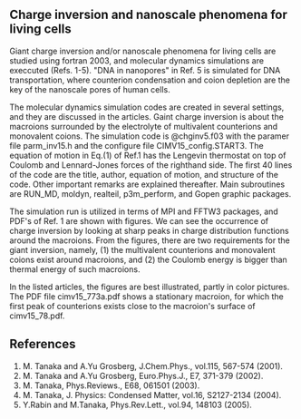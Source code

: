 ## Charge inversion and nanoscale phenomena for living cells ##

Giant charge inversion and/or nanoscale phenomena for living cells are studied 
using fortran 2003, and molecular dynamics simulations are execcuted (Refs. 1-5).
"DNA in nanopores" in Ref. 5 is simulated for DNA transportation, where 
counterion condensation and coion depletion are the key of the nanoscale pores 
of human cells.

The molecular dynamics simulation codes are created in several settings, and they are
discussed in the articles. Gaint charge inversion is about the macroions 
surrounded by the electrolyte of multivalent counterions and monovalent coions.
The simulation code is @chginv5.f03 with the paramer file parm_inv15.h and 
the configure file CIMV15_config.START3.
The equation of motion in Eq.(1) of Ref.1 has the Lengevin thermostat on top of 
Coulomb and Lennard-Jones forces of the righthand side.
The first 40 lines of the code are the title, author, equation of motion, and 
structure of the code. Other important remarks are explained thereafter.
Main subroutines are RUN_MD, moldyn, realteil, p3m_perform, and Gopen graphic packages.

The simulation run is utilized in terms of MPI and FFTW3 packages, and PDF's 
of Ref. 1 are shown with figures. We can see the occurrence of charge inversion 
by looking at sharp peaks in charge distribution functions around the macroions. 
From the figures, there are two requirements for the giant inversion, namely,
(1) the multivalent counterions and monovalent coions exist around macroions, and 
(2) the Coulomb energy is bigger than thermal energy of such macroions.

In the listed articles, the figures are best illustrated, partly 
in color pictures. The PDF file cimv15_773a.pdf shows a stationary macroion,
for which the first peak of counterions exists close to the macroion's surface
of cimv15_78.pdf.


## References ##
1. M. Tanaka and A.Yu Grosberg, J.Chem.Phys., vol.115, 567-574 (2001).
2. M. Tanaka and A.Yu Grosberg, Euro.Phys.J., E7, 371-379 (2002).
3. M. Tanaka, Phys.Reviews., E68, 061501 (2003).
4. M. Tanaka, J. Physics: Condensed Matter, vol.16, S2127-2134 (2004).
5. Y.Rabin and M.Tanaka, Phys.Rev.Lett., vol.94, 148103 (2005).


